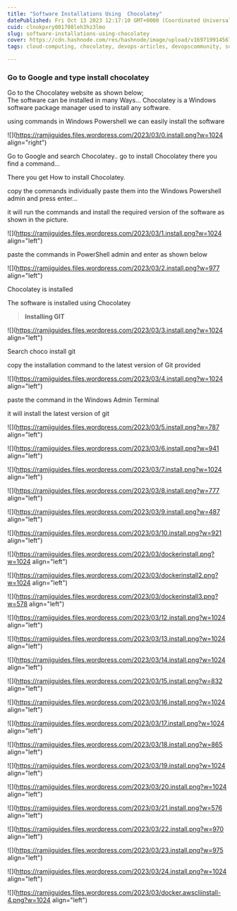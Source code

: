 ```yaml
---
title: "Software Installations Using  Chocolatey"
datePublished: Fri Oct 13 2023 12:17:10 GMT+0000 (Coordinated Universal Time)
cuid: clnokpxry001708leh3hz3lmo
slug: software-installations-using-chocolatey
cover: https://cdn.hashnode.com/res/hashnode/image/upload/v1697199145673/6a1bedec-5c17-4d7e-a782-cec28e6c3dfd.png
tags: cloud-computing, chocolatey, devops-articles, devopscommunity, software-installation

---
```


### Go to Google and type install chocolatey

Go to the Chocolatey website as shown below;   
The software can be installed in many Ways... Chocolatey is a Windows software package manager used to install any software.

using commands in Windows Powershell we can easily install the software

![](https://ramjiguides.files.wordpress.com/2023/03/0.install.png?w=1024 align="right")

Go to Google and search Chocolatey.. go to install Chocolatey there you find a command...

There you get How to install Chocolatey.

copy the commands individually paste them into the Windows Powershell admin and press enter...

it will run the commands and install the required version of the software as shown in the picture.

![](https://ramjiguides.files.wordpress.com/2023/03/1.install.png?w=1024 align="left")

paste the commands in PowerShell admin and enter as shown below

![](https://ramjiguides.files.wordpress.com/2023/03/2.install.png?w=977 align="left")

Chocolatey is installed

The software is installed using Chocolatey

> **Installing GIT**

![](https://ramjiguides.files.wordpress.com/2023/03/3.install.png?w=1024 align="left")

Search choco install git

copy the installation command to the latest version of Git provided

![](https://ramjiguides.files.wordpress.com/2023/03/4.install.png?w=1024 align="left")

paste the command in the Windows Admin Terminal

it will install the latest version of git

![](https://ramjiguides.files.wordpress.com/2023/03/5.install.png?w=787 align="left")

![](https://ramjiguides.files.wordpress.com/2023/03/6.install.png?w=941 align="left")

![](https://ramjiguides.files.wordpress.com/2023/03/7.install.png?w=1024 align="left")

![](https://ramjiguides.files.wordpress.com/2023/03/8.install.png?w=777 align="left")

![](https://ramjiguides.files.wordpress.com/2023/03/9.install.png?w=487 align="left")

![](https://ramjiguides.files.wordpress.com/2023/03/10.install.png?w=921 align="left")

![](https://ramjiguides.files.wordpress.com/2023/03/dockerinstall.png?w=1024 align="left")

![](https://ramjiguides.files.wordpress.com/2023/03/dockerinstall2.png?w=1024 align="left")

![](https://ramjiguides.files.wordpress.com/2023/03/dockerinstall3.png?w=578 align="left")

![](https://ramjiguides.files.wordpress.com/2023/03/12.install.png?w=1024 align="left")

![](https://ramjiguides.files.wordpress.com/2023/03/13.install.png?w=1024 align="left")

![](https://ramjiguides.files.wordpress.com/2023/03/14.install.png?w=1024 align="left")

![](https://ramjiguides.files.wordpress.com/2023/03/15.install.png?w=832 align="left")

![](https://ramjiguides.files.wordpress.com/2023/03/16.install.png?w=1024 align="left")

![](https://ramjiguides.files.wordpress.com/2023/03/17.install.png?w=1024 align="left")

![](https://ramjiguides.files.wordpress.com/2023/03/18.install.png?w=865 align="left")

![](https://ramjiguides.files.wordpress.com/2023/03/19.install.png?w=1024 align="left")

![](https://ramjiguides.files.wordpress.com/2023/03/20.install.png?w=1024 align="left")

![](https://ramjiguides.files.wordpress.com/2023/03/21.install.png?w=576 align="left")

![](https://ramjiguides.files.wordpress.com/2023/03/22.install.png?w=970 align="left")

![](https://ramjiguides.files.wordpress.com/2023/03/23.install.png?w=975 align="left")

![](https://ramjiguides.files.wordpress.com/2023/03/24.install.png?w=1024 align="left")

![](https://ramjiguides.files.wordpress.com/2023/03/docker.awscliinstall-4.png?w=1024 align="left")